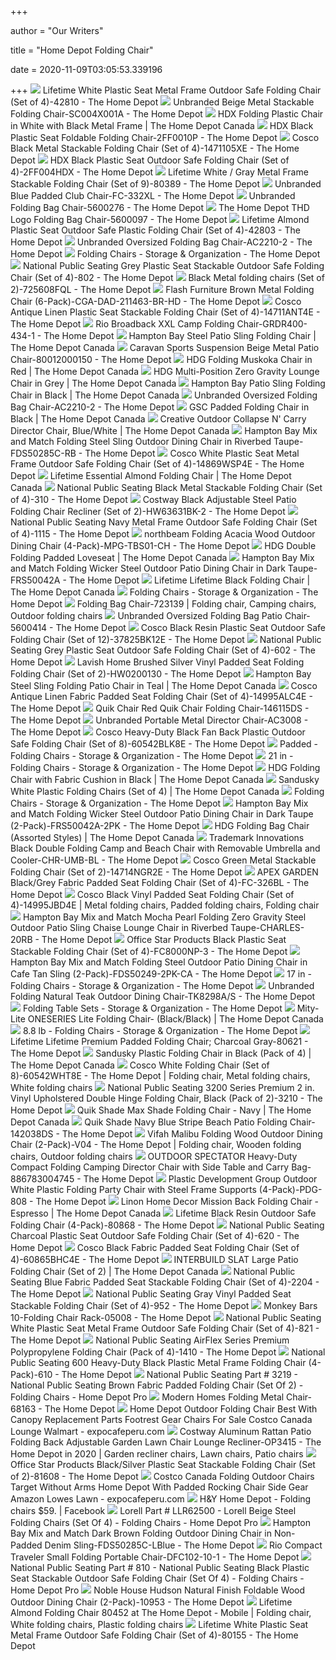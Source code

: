 +++
        
author = "Our Writers"
        
title = "Home Depot Folding Chair"
        
date = 2020-11-09T03:05:53.339196
        
+++
[ ![](https://images.homedepot-static.com/productImages/665ddcfe-2897-45cb-882f-69a0fdca8d1e/svn/white-lifetime-folding-chairs-42810-64_600.jpg)](https://images.homedepot-static.com/productImages/665ddcfe-2897-45cb-882f-69a0fdca8d1e/svn/white-lifetime-folding-chairs-42810-64_600.jpg) Lifetime White Plastic Seat Metal Frame Outdoor Safe Folding Chair (Set of  4)-42810 - The Home Depot
[ ![](https://images.homedepot-static.com/productImages/e7870b4a-02d0-456e-b673-df6d310fe11e/svn/beige-folding-chairs-sc004x001a-64_600.jpg)](https://images.homedepot-static.com/productImages/e7870b4a-02d0-456e-b673-df6d310fe11e/svn/beige-folding-chairs-sc004x001a-64_600.jpg) Unbranded Beige Metal Stackable Folding Chair-SC004X001A - The Home Depot
[ ![](https://homedepot.scene7.com/is/image/homedepotcanada/p_1000822774.jpg?wid=1000&hei=1000&op_sharpen=1)](https://homedepot.scene7.com/is/image/homedepotcanada/p_1000822774.jpg?wid=1000&hei=1000&op_sharpen=1) HDX Folding Plastic Chair in White with Black Metal Frame | The Home Depot  Canada
[ ![](https://images.homedepot-static.com/productImages/758a30d1-5ab6-4c57-b244-8a6dca9173e0/svn/black-hdx-folding-chairs-2ff0010p-64_1000.jpg)](https://images.homedepot-static.com/productImages/758a30d1-5ab6-4c57-b244-8a6dca9173e0/svn/black-hdx-folding-chairs-2ff0010p-64_1000.jpg) HDX Black Plastic Seat Foldable Folding Chair-2FF0010P - The Home Depot
[ ![](https://images.homedepot-static.com/productImages/f6ccedfa-7680-4ed4-a195-a0a16148cd5c/svn/black-cosco-folding-chairs-1471105xe-64_1000.jpg)](https://images.homedepot-static.com/productImages/f6ccedfa-7680-4ed4-a195-a0a16148cd5c/svn/black-cosco-folding-chairs-1471105xe-64_1000.jpg) Cosco Black Metal Stackable Folding Chair (Set of 4)-1471105XE - The Home  Depot
[ ![](https://images.homedepot-static.com/productImages/5e095f5c-f032-4b00-b68c-8b31a849f43a/svn/black-hdx-folding-chairs-2ff004hdx-64_1000.jpg)](https://images.homedepot-static.com/productImages/5e095f5c-f032-4b00-b68c-8b31a849f43a/svn/black-hdx-folding-chairs-2ff004hdx-64_1000.jpg) HDX Black Plastic Seat Outdoor Safe Folding Chair (Set of 4)-2FF004HDX -  The Home Depot
[ ![](https://images.homedepot-static.com/productImages/8dbe486c-ae13-408a-b37b-c445171934b9/svn/white-gray-lifetime-folding-chairs-80389-44_600.jpg)](https://images.homedepot-static.com/productImages/8dbe486c-ae13-408a-b37b-c445171934b9/svn/white-gray-lifetime-folding-chairs-80389-44_600.jpg) Lifetime White / Gray Metal Frame Stackable Folding Chair (Set of 9)-80389  - The Home Depot
[ ![](https://images.homedepot-static.com/productImages/8bd69dae-a3c2-4638-857b-4c23d416a2d0/svn/blue-folding-chairs-fc-332xl-64_1000.jpg)](https://images.homedepot-static.com/productImages/8bd69dae-a3c2-4638-857b-4c23d416a2d0/svn/blue-folding-chairs-fc-332xl-64_1000.jpg) Unbranded Blue Padded Club Chair-FC-332XL - The Home Depot
[ ![](https://images.homedepot-static.com/productImages/b28be536-de7b-476d-9234-2f6ae140374d/svn/red-camping-chairs-5600276-64_1000.jpg)](https://images.homedepot-static.com/productImages/b28be536-de7b-476d-9234-2f6ae140374d/svn/red-camping-chairs-5600276-64_1000.jpg) Unbranded Folding Bag Chair-5600276 - The Home Depot
[ ![](https://images.homedepot-static.com/productImages/2debb482-d656-4231-a442-6cfcb9f87ecc/svn/the-home-depot-camping-chairs-5600097-64_600.jpg)](https://images.homedepot-static.com/productImages/2debb482-d656-4231-a442-6cfcb9f87ecc/svn/the-home-depot-camping-chairs-5600097-64_600.jpg) The Home Depot THD Logo Folding Bag Chair-5600097 - The Home Depot
[ ![](https://images.homedepot-static.com/productImages/cc83abe0-91e9-4960-94cd-9b554c7fd386/svn/almond-lifetime-folding-chairs-42803-64_1000.jpg)](https://images.homedepot-static.com/productImages/cc83abe0-91e9-4960-94cd-9b554c7fd386/svn/almond-lifetime-folding-chairs-42803-64_1000.jpg) Lifetime Almond Plastic Seat Outdoor Safe Plastic Folding Chair (Set of  4)-42803 - The Home Depot
[ ![](https://images.homedepot-static.com/productImages/354931fa-8515-4f42-8c94-b9dd326a0948/svn/sliver-gery-camping-chairs-ac2210-2-64_1000.jpg)](https://images.homedepot-static.com/productImages/354931fa-8515-4f42-8c94-b9dd326a0948/svn/sliver-gery-camping-chairs-ac2210-2-64_1000.jpg) Unbranded Oversized Folding Bag Chair-AC2210-2 - The Home Depot
[ ![](https://contentgrid.homedepot-static.com/hdus/en_US/DTCCOMNEW/fetch/FetchRules/PLP_Banner_PartialGroup/D59s-FoldingFurniture-1493227-205054104.png)](https://contentgrid.homedepot-static.com/hdus/en_US/DTCCOMNEW/fetch/FetchRules/PLP_Banner_PartialGroup/D59s-FoldingFurniture-1493227-205054104.png) Folding Chairs - Storage & Organization - The Home Depot
[ ![](https://images.homedepot-static.com/productImages/04bceda4-d426-4f1d-9e96-cc02f67fafaa/svn/grey-national-public-seating-folding-chairs-802-64_600.jpg)](https://images.homedepot-static.com/productImages/04bceda4-d426-4f1d-9e96-cc02f67fafaa/svn/grey-national-public-seating-folding-chairs-802-64_600.jpg) National Public Seating Grey Plastic Seat Stackable Outdoor Safe Folding  Chair (Set of 4)-802 - The Home Depot
[ ![](https://images.homedepot-static.com/productImages/8b637ef1-351e-429b-a743-5c1416fc3362/svn/black-folding-chairs-725608fql-64_1000.jpg)](https://images.homedepot-static.com/productImages/8b637ef1-351e-429b-a743-5c1416fc3362/svn/black-folding-chairs-725608fql-64_1000.jpg) Black Metal folding chairs (Set of 2)-725608FQL - The Home Depot
[ ![](https://images.homedepot-static.com/productImages/e6deb67c-d901-46b8-ac7c-f73bb0b4c0ba/svn/brown-flash-furniture-folding-chairs-cga-dad-211463-br-hd-64_600.jpg)](https://images.homedepot-static.com/productImages/e6deb67c-d901-46b8-ac7c-f73bb0b4c0ba/svn/brown-flash-furniture-folding-chairs-cga-dad-211463-br-hd-64_600.jpg) Flash Furniture Brown Metal Folding Chair (6-Pack)-CGA-DAD-211463-BR-HD -  The Home Depot
[ ![](https://images.homedepot-static.com/productImages/5e21f420-23cd-48fe-bbc6-78800cbe3a78/svn/antique-linen-cosco-folding-chairs-14711ant4e-64_1000.jpg)](https://images.homedepot-static.com/productImages/5e21f420-23cd-48fe-bbc6-78800cbe3a78/svn/antique-linen-cosco-folding-chairs-14711ant4e-64_1000.jpg) Cosco Antique Linen Plastic Seat Stackable Folding Chair (Set of  4)-14711ANT4E - The Home Depot
[ ![](https://images.homedepot-static.com/productImages/51937a55-f9a4-40c6-85f5-3cf82d332cfa/svn/slate-putty-rio-camping-chairs-grdr400-434-1-64_1000.jpg)](https://images.homedepot-static.com/productImages/51937a55-f9a4-40c6-85f5-3cf82d332cfa/svn/slate-putty-rio-camping-chairs-grdr400-434-1-64_1000.jpg) Rio Broadback XXL Camp Folding Chair-GRDR400-434-1 - The Home Depot
[ ![](https://homedepot.scene7.com/is/image/homedepotcanada/p_1001025583.jpg?wid=1000&hei=1000&op_sharpen=1)](https://homedepot.scene7.com/is/image/homedepotcanada/p_1001025583.jpg?wid=1000&hei=1000&op_sharpen=1) Hampton Bay Steel Patio Sling Folding Chair | The Home Depot Canada
[ ![](https://images.homedepot-static.com/productImages/72d08585-4127-42f3-9971-b1a808d5cc33/svn/caravan-sports-outdoor-lounge-chairs-80012000150-64_600.jpg)](https://images.homedepot-static.com/productImages/72d08585-4127-42f3-9971-b1a808d5cc33/svn/caravan-sports-outdoor-lounge-chairs-80012000150-64_600.jpg) Caravan Sports Suspension Beige Metal Patio Chair-80012000150 - The Home  Depot
[ ![](https://homedepot.scene7.com/is/image/homedepotcanada/p_1001034412.jpg?wid=1000&hei=1000&op_sharpen=1)](https://homedepot.scene7.com/is/image/homedepotcanada/p_1001034412.jpg?wid=1000&hei=1000&op_sharpen=1) HDG Folding Muskoka Chair in Red | The Home Depot Canada
[ ![](https://homedepot.scene7.com/is/image/homedepotcanada/p_1001075723.jpg?wid=1000&hei=1000&op_sharpen=1)](https://homedepot.scene7.com/is/image/homedepotcanada/p_1001075723.jpg?wid=1000&hei=1000&op_sharpen=1) HDG Multi-Position Zero Gravity Lounge Chair in Grey | The Home Depot Canada
[ ![](https://homedepot.scene7.com/is/image/homedepotcanada/p_1001025292.jpg?wid=1000&hei=1000&op_sharpen=1)](https://homedepot.scene7.com/is/image/homedepotcanada/p_1001025292.jpg?wid=1000&hei=1000&op_sharpen=1) Hampton Bay Patio Sling Folding Chair in Black | The Home Depot Canada
[ ![](https://images.homedepot-static.com/productImages/c4a3eb3b-d022-43e7-8805-6382d7f0f4b5/svn/sliver-gery-camping-chairs-ac2210-2-e1_600.jpg)](https://images.homedepot-static.com/productImages/c4a3eb3b-d022-43e7-8805-6382d7f0f4b5/svn/sliver-gery-camping-chairs-ac2210-2-e1_600.jpg) Unbranded Oversized Folding Bag Chair-AC2210-2 - The Home Depot
[ ![](https://homedepot.scene7.com/is/image/homedepotcanada/p_1000678374.jpg?wid=1000&hei=1000&op_sharpen=1)](https://homedepot.scene7.com/is/image/homedepotcanada/p_1000678374.jpg?wid=1000&hei=1000&op_sharpen=1) GSC Padded Folding Chair in Black | The Home Depot Canada
[ ![](https://homedepot.scene7.com/is/image/homedepotcanada/p_1001517827.jpg?wid=1000&hei=1000&op_sharpen=1)](https://homedepot.scene7.com/is/image/homedepotcanada/p_1001517827.jpg?wid=1000&hei=1000&op_sharpen=1) Creative Outdoor Collapse N' Carry Director Chair, Blue/White | The Home  Depot Canada
[ ![](https://images.homedepot-static.com/productImages/7d93037e-5054-4ee0-81a3-dd8f7710a9de/svn/hampton-bay-outdoor-dining-chairs-fds50285c-rb-64_600.jpg)](https://images.homedepot-static.com/productImages/7d93037e-5054-4ee0-81a3-dd8f7710a9de/svn/hampton-bay-outdoor-dining-chairs-fds50285c-rb-64_600.jpg) Hampton Bay Mix and Match Folding Steel Sling Outdoor Dining Chair in  Riverbed Taupe-FDS50285C-RB - The Home Depot
[ ![](https://images.homedepot-static.com/productImages/714f6c6e-bb83-4cef-879e-d16f1088362a/svn/white-speckle-cosco-folding-chairs-14869wsp4e-64_1000.jpg)](https://images.homedepot-static.com/productImages/714f6c6e-bb83-4cef-879e-d16f1088362a/svn/white-speckle-cosco-folding-chairs-14869wsp4e-64_1000.jpg) Cosco White Plastic Seat Metal Frame Outdoor Safe Folding Chair (Set of  4)-14869WSP4E - The Home Depot
[ ![](https://homedepot.scene7.com/is/image/homedepotcanada/p_1001102899.jpg?wid=1000&hei=1000&op_sharpen=1)](https://homedepot.scene7.com/is/image/homedepotcanada/p_1001102899.jpg?wid=1000&hei=1000&op_sharpen=1) Lifetime Essential Almond Folding Chair | The Home Depot Canada
[ ![](https://images.homedepot-static.com/productImages/a8b052d6-6290-455c-99bf-f1c54a8ffe8d/svn/black-national-public-seating-folding-chairs-310-64_600.jpg)](https://images.homedepot-static.com/productImages/a8b052d6-6290-455c-99bf-f1c54a8ffe8d/svn/black-national-public-seating-folding-chairs-310-64_600.jpg) National Public Seating Black Metal Stackable Folding Chair (Set of 4)-310  - The Home Depot
[ ![](https://images.homedepot-static.com/productImages/c2242342-fc8c-46c7-a760-60df53631546/svn/costway-outdoor-lounge-chairs-hw63631bk-2-64_600.jpg)](https://images.homedepot-static.com/productImages/c2242342-fc8c-46c7-a760-60df53631546/svn/costway-outdoor-lounge-chairs-hw63631bk-2-64_600.jpg) Costway Black Adjustable Steel Patio Folding Chair Recliner (Set of  2)-HW63631BK-2 - The Home Depot
[ ![](https://images.homedepot-static.com/productImages/9c90a0a2-86b3-4d27-b33a-4aaa087e8132/svn/navy-national-public-seating-folding-chairs-1115-64_600.jpg)](https://images.homedepot-static.com/productImages/9c90a0a2-86b3-4d27-b33a-4aaa087e8132/svn/navy-national-public-seating-folding-chairs-1115-64_600.jpg) National Public Seating Navy Metal Frame Outdoor Safe Folding Chair (Set of  4)-1115 - The Home Depot
[ ![](https://images.homedepot-static.com/productImages/889ead10-9fb8-4492-a5c8-c36eb7908d0c/svn/outdoor-dining-chairs-mpg-tbs01-ch-64_600.jpg)](https://images.homedepot-static.com/productImages/889ead10-9fb8-4492-a5c8-c36eb7908d0c/svn/outdoor-dining-chairs-mpg-tbs01-ch-64_600.jpg) northbeam Folding Acacia Wood Outdoor Dining Chair (4-Pack)-MPG-TBS01-CH -  The Home Depot
[ ![](https://homedepot.scene7.com/is/image/homedepotcanada/p_1001235935.jpg?wid=1000&hei=1000&op_sharpen=1)](https://homedepot.scene7.com/is/image/homedepotcanada/p_1001235935.jpg?wid=1000&hei=1000&op_sharpen=1) HDG Double Folding Padded Loveseat | The Home Depot Canada
[ ![](https://images.homedepot-static.com/productImages/90534d0a-1a12-4089-8c78-1698d00dc220/svn/hampton-bay-outdoor-dining-chairs-frs50042a-64_600.jpg)](https://images.homedepot-static.com/productImages/90534d0a-1a12-4089-8c78-1698d00dc220/svn/hampton-bay-outdoor-dining-chairs-frs50042a-64_600.jpg) Hampton Bay Mix and Match Folding Wicker Steel Outdoor Patio Dining Chair  in Dark Taupe-FRS50042A - The Home Depot
[ ![](https://homedepot.scene7.com/is/image/homedepotcanada/p_1001551712.jpg?wid=1000&hei=1000&op_sharpen=1)](https://homedepot.scene7.com/is/image/homedepotcanada/p_1001551712.jpg?wid=1000&hei=1000&op_sharpen=1) Lifetime Lifetime Black Folding Chair | The Home Depot Canada
[ ![](https://contentgrid.homedepot-static.com/hdus/en_US/DTCCOMNEW/fetch/FetchRules/PLP_Banner_PartialGroup/D59s-FoldingFurniture-1493227-303935944.png)](https://contentgrid.homedepot-static.com/hdus/en_US/DTCCOMNEW/fetch/FetchRules/PLP_Banner_PartialGroup/D59s-FoldingFurniture-1493227-303935944.png) Folding Chairs - Storage & Organization - The Home Depot
[ ![](https://i.pinimg.com/originals/82/e1/e7/82e1e73e6340a77cc1164912d1151d5a.jpg)](https://i.pinimg.com/originals/82/e1/e7/82e1e73e6340a77cc1164912d1151d5a.jpg) Folding Bag Chair-723139 | Folding chair, Camping chairs, Outdoor folding  chairs
[ ![](https://images.homedepot-static.com/productImages/c449e2e9-f16f-4d87-aaf8-b28b29368bfc/svn/camping-chairs-5600414-64_1000.jpg)](https://images.homedepot-static.com/productImages/c449e2e9-f16f-4d87-aaf8-b28b29368bfc/svn/camping-chairs-5600414-64_1000.jpg) Unbranded Oversized Folding Bag Patio Chair-5600414 - The Home Depot
[ ![](https://images.homedepot-static.com/productImages/4655cda6-6b4b-48fe-bd59-906d6aafcb82/svn/black-resin-cosco-folding-chairs-37825bk12e-64_1000.jpg)](https://images.homedepot-static.com/productImages/4655cda6-6b4b-48fe-bd59-906d6aafcb82/svn/black-resin-cosco-folding-chairs-37825bk12e-64_1000.jpg) Cosco Black Resin Plastic Seat Outdoor Safe Folding Chair (Set of  12)-37825BK12E - The Home Depot
[ ![](https://images.homedepot-static.com/productImages/6e46717d-0076-4f58-90af-919dd9c8e883/svn/grey-national-public-seating-folding-chairs-602-64_600.jpg)](https://images.homedepot-static.com/productImages/6e46717d-0076-4f58-90af-919dd9c8e883/svn/grey-national-public-seating-folding-chairs-602-64_600.jpg) National Public Seating Grey Plastic Seat Outdoor Safe Folding Chair (Set  of 4)-602 - The Home Depot
[ ![](https://images.homedepot-static.com/productImages/562359d2-9e9a-4b7c-946d-6c6790d421e7/svn/brushed-silver-lavish-home-folding-chairs-hw0200130-64_600.jpg)](https://images.homedepot-static.com/productImages/562359d2-9e9a-4b7c-946d-6c6790d421e7/svn/brushed-silver-lavish-home-folding-chairs-hw0200130-64_600.jpg) Lavish Home Brushed Silver Vinyl Padded Seat Folding Folding Chair (Set of  2)-HW0200130 - The Home Depot
[ ![](https://homedepot.scene7.com/is/image/homedepotcanada/p_1001406338.jpg?wid=1000&hei=1000&op_sharpen=1)](https://homedepot.scene7.com/is/image/homedepotcanada/p_1001406338.jpg?wid=1000&hei=1000&op_sharpen=1) Hampton Bay Steel Sling Folding Patio Chair in Teal | The Home Depot Canada
[ ![](https://images.homedepot-static.com/productImages/07c114c5-eae6-47e4-b90b-19933f2dc236/svn/antique-linen-cosco-folding-chairs-14995alc4e-64_600.jpg)](https://images.homedepot-static.com/productImages/07c114c5-eae6-47e4-b90b-19933f2dc236/svn/antique-linen-cosco-folding-chairs-14995alc4e-64_600.jpg) Cosco Antique Linen Fabric Padded Seat Folding Chair (Set of 4)-14995ALC4E  - The Home Depot
[ ![](https://images.homedepot-static.com/productImages/df17a05a-68cb-49c1-9cd9-06dfbe1de23d/svn/red-white-and-blue-quik-chair-camping-chairs-146115ds-64_600.jpg)](https://images.homedepot-static.com/productImages/df17a05a-68cb-49c1-9cd9-06dfbe1de23d/svn/red-white-and-blue-quik-chair-camping-chairs-146115ds-64_600.jpg) Quik Chair Red Quik Chair Folding Chair-146115DS - The Home Depot
[ ![](https://images.homedepot-static.com/productImages/2c08aeba-6817-421a-a6e3-68b4d50db62d/svn/light-grey-camping-chairs-ac3008-64_1000.jpg)](https://images.homedepot-static.com/productImages/2c08aeba-6817-421a-a6e3-68b4d50db62d/svn/light-grey-camping-chairs-ac3008-64_1000.jpg) Unbranded Portable Metal Director Chair-AC3008 - The Home Depot
[ ![](https://images.homedepot-static.com/productImages/0aca65b3-097f-45b2-9425-c056ad3cd2a6/svn/black-cosco-folding-chairs-60542blk8e-c3_600.jpg)](https://images.homedepot-static.com/productImages/0aca65b3-097f-45b2-9425-c056ad3cd2a6/svn/black-cosco-folding-chairs-60542blk8e-c3_600.jpg) Cosco Heavy-Duty Black Fan Back Plastic Outdoor Safe Folding Chair (Set of  8)-60542BLK8E - The Home Depot
[ ![](https://images.homedepot-static.com/productImages/c4f522e2-ef9b-4c9d-b481-9a0d084b3dad/svn/black-national-public-seating-folding-chairs-1210-64_1000.jpg)](https://images.homedepot-static.com/productImages/c4f522e2-ef9b-4c9d-b481-9a0d084b3dad/svn/black-national-public-seating-folding-chairs-1210-64_1000.jpg) Padded - Folding Chairs - Storage & Organization - The Home Depot
[ ![](https://images.homedepot-static.com/productImages/bb255556-2b96-4360-a336-280c8032e504/svn/white-carnegy-avenue-folding-chairs-cga-rut-2248-wh-hd-64_400_compressed.jpg)](https://images.homedepot-static.com/productImages/bb255556-2b96-4360-a336-280c8032e504/svn/white-carnegy-avenue-folding-chairs-cga-rut-2248-wh-hd-64_400_compressed.jpg) 21 in - Folding Chairs - Storage & Organization - The Home Depot
[ ![](https://homedepot.scene7.com/is/image/homedepotcanada/p_1000847589.jpg?wid=1000&hei=1000&op_sharpen=1)](https://homedepot.scene7.com/is/image/homedepotcanada/p_1000847589.jpg?wid=1000&hei=1000&op_sharpen=1) HDG Folding Chair with Fabric Cushion in Black | The Home Depot Canada
[ ![](https://homedepot.scene7.com/is/image/homedepotcanada/p_1001389259.jpg?wid=1000&hei=1000&op_sharpen=1)](https://homedepot.scene7.com/is/image/homedepotcanada/p_1001389259.jpg?wid=1000&hei=1000&op_sharpen=1) Sandusky White Plastic Folding Chairs (Set of 4) | The Home Depot Canada
[ ![](https://contentgrid.homedepot-static.com/hdus/en_US/DTCCOMNEW/fetch/FetchRules/PLP_Banner_PartialGroup/D59s-FoldingFurniture-1493227-308143370.png)](https://contentgrid.homedepot-static.com/hdus/en_US/DTCCOMNEW/fetch/FetchRules/PLP_Banner_PartialGroup/D59s-FoldingFurniture-1493227-308143370.png) Folding Chairs - Storage & Organization - The Home Depot
[ ![](https://images.homedepot-static.com/productImages/d263c7f8-a1f6-44d3-9c0c-8ac4b95cacdd/svn/hampton-bay-outdoor-dining-chairs-frs50042a-2pk-64_600.jpg)](https://images.homedepot-static.com/productImages/d263c7f8-a1f6-44d3-9c0c-8ac4b95cacdd/svn/hampton-bay-outdoor-dining-chairs-frs50042a-2pk-64_600.jpg) Hampton Bay Mix and Match Folding Wicker Steel Outdoor Patio Dining Chair  in Dark Taupe (2-Pack)-FRS50042A-2PK - The Home Depot
[ ![](https://homedepot.scene7.com/is/image/homedepotcanada/p_1001075639.jpg?wid=1000&hei=1000&op_sharpen=1)](https://homedepot.scene7.com/is/image/homedepotcanada/p_1001075639.jpg?wid=1000&hei=1000&op_sharpen=1) HDG Folding Bag Chair (Assorted Styles) | The Home Depot Canada
[ ![](https://images.homedepot-static.com/productImages/52dc608f-23c6-4870-96b1-e683721d6fa9/svn/black-trademark-innovations-camping-chairs-chr-umb-bl-64_600.jpg)](https://images.homedepot-static.com/productImages/52dc608f-23c6-4870-96b1-e683721d6fa9/svn/black-trademark-innovations-camping-chairs-chr-umb-bl-64_600.jpg) Trademark Innovations Black Double Folding Camp and Beach Chair with  Removable Umbrella and Cooler-CHR-UMB-BL - The Home Depot
[ ![](https://images.homedepot-static.com/productImages/0b97b720-9f5d-433f-bd64-2a08cc565c05/svn/green-cosco-folding-chairs-14714ngr2e-64_600.jpg)](https://images.homedepot-static.com/productImages/0b97b720-9f5d-433f-bd64-2a08cc565c05/svn/green-cosco-folding-chairs-14714ngr2e-64_600.jpg) Cosco Green Metal Stackable Folding Chair (Set of 2)-14714NGR2E - The Home  Depot
[ ![](https://images.homedepot-static.com/productImages/11dc6722-b4d1-47a0-9965-6ceb7a8cc6c6/svn/black-and-grey-apex-garden-folding-chairs-fc-326bl-64_600.jpg)](https://images.homedepot-static.com/productImages/11dc6722-b4d1-47a0-9965-6ceb7a8cc6c6/svn/black-and-grey-apex-garden-folding-chairs-fc-326bl-64_600.jpg) APEX GARDEN Black/Grey Fabric Padded Seat Folding Chair (Set of 4)-FC-326BL  - The Home Depot
[ ![](https://i.pinimg.com/originals/46/20/8e/46208e65ae48dc580c15de1d2c95ce30.jpg)](https://i.pinimg.com/originals/46/20/8e/46208e65ae48dc580c15de1d2c95ce30.jpg) Cosco Black Vinyl Padded Seat Folding Chair (Set of 4)-14995JBD4E | Metal folding  chairs, Padded folding chairs, Folding chair
[ ![](https://images.homedepot-static.com/productImages/a98aa0d2-c3d4-4ed9-93ab-b52d65cfb811/svn/hampton-bay-outdoor-lounge-chairs-charles-20rb-64_600.jpg)](https://images.homedepot-static.com/productImages/a98aa0d2-c3d4-4ed9-93ab-b52d65cfb811/svn/hampton-bay-outdoor-lounge-chairs-charles-20rb-64_600.jpg) Hampton Bay Mix and Match Mocha Pearl Folding Zero Gravity Steel Outdoor  Patio Sling Chaise Lounge Chair in Riverbed Taupe-CHARLES-20RB - The Home  Depot
[ ![](https://images.homedepot-static.com/productImages/7d3e4df7-55e0-45c2-b5a8-5320e04bf2a7/svn/black-office-star-products-folding-chairs-fc8000np-3-e1_600.jpg)](https://images.homedepot-static.com/productImages/7d3e4df7-55e0-45c2-b5a8-5320e04bf2a7/svn/black-office-star-products-folding-chairs-fc8000np-3-e1_600.jpg) Office Star Products Black Plastic Seat Stackable Folding Chair (Set of  4)-FC8000NP-3 - The Home Depot
[ ![](https://images.homedepot-static.com/productImages/8aeebc9f-5000-490d-8f5a-d84436399b47/svn/hampton-bay-outdoor-dining-chairs-fds50249-2pk-ca-64_600.jpg)](https://images.homedepot-static.com/productImages/8aeebc9f-5000-490d-8f5a-d84436399b47/svn/hampton-bay-outdoor-dining-chairs-fds50249-2pk-ca-64_600.jpg) Hampton Bay Mix and Match Folding Steel Outdoor Patio Dining Chair in Cafe  Tan Sling (2-Pack)-FDS50249-2PK-CA - The Home Depot
[ ![](https://images.homedepot-static.com/productImages/6dbd865b-1604-4493-988c-88866ab7b694/svn/black-cosco-folding-chairs-60542blk8e-64_1000.jpg)](https://images.homedepot-static.com/productImages/6dbd865b-1604-4493-988c-88866ab7b694/svn/black-cosco-folding-chairs-60542blk8e-64_1000.jpg) 17 in - Folding Chairs - Storage & Organization - The Home Depot
[ ![](https://images.homedepot-static.com/productImages/8c1f5537-a96a-44f4-b8e8-f0a70aae881d/svn/outdoor-lounge-chairs-tk8298a-s-64_600.jpg)](https://images.homedepot-static.com/productImages/8c1f5537-a96a-44f4-b8e8-f0a70aae881d/svn/outdoor-lounge-chairs-tk8298a-s-64_600.jpg) Unbranded Folding Natural Teak Outdoor Dining Chair-TK8298A/S - The Home  Depot
[ ![](https://images.homedepot-static.com/productImages/23c9b9bb-39a8-402c-8bf4-ffdc6743eb36/svn/brown-folding-table-sets-cga-flf-202486-br-hd-64_1000.jpg)](https://images.homedepot-static.com/productImages/23c9b9bb-39a8-402c-8bf4-ffdc6743eb36/svn/brown-folding-table-sets-cga-flf-202486-br-hd-64_1000.jpg) Folding Table Sets - Storage & Organization - The Home Depot
[ ![](https://homedepot.scene7.com/is/image/homedepotcanada/p_1000807616.jpg?wid=1000&hei=1000&op_sharpen=1)](https://homedepot.scene7.com/is/image/homedepotcanada/p_1000807616.jpg?wid=1000&hei=1000&op_sharpen=1) Mity-Lite ONESERIES Lite Folding Chair- (Black/Black) | The Home Depot  Canada
[ ![](https://images.homedepot-static.com/productImages/20b87812-8c67-450e-ae8d-0d50eb3ac637/svn/white-cosco-folding-chairs-39234wht4e-64_400_compressed.jpg)](https://images.homedepot-static.com/productImages/20b87812-8c67-450e-ae8d-0d50eb3ac637/svn/white-cosco-folding-chairs-39234wht4e-64_400_compressed.jpg) 8.8 lb - Folding Chairs - Storage & Organization - The Home Depot
[ ![](https://images.homedepot-static.com/productImages/77a7e23a-0dc1-4583-a631-a4023235416f/svn/charcoal-gray-lifetime-folding-chairs-80621-64_600.jpg)](https://images.homedepot-static.com/productImages/77a7e23a-0dc1-4583-a631-a4023235416f/svn/charcoal-gray-lifetime-folding-chairs-80621-64_600.jpg) Lifetime Lifetime Premium Padded Folding Chair; Charcoal Gray-80621 - The Home  Depot
[ ![](https://homedepot.scene7.com/is/image/homedepotcanada/p_1001389261.jpg?wid=1000&hei=1000&op_sharpen=1)](https://homedepot.scene7.com/is/image/homedepotcanada/p_1001389261.jpg?wid=1000&hei=1000&op_sharpen=1) Sandusky Plastic Folding Chair in Black (Pack of 4) | The Home Depot Canada
[ ![](https://i.pinimg.com/originals/39/88/b4/3988b48feb7e45cec5c4454c1eb01ad0.jpg)](https://i.pinimg.com/originals/39/88/b4/3988b48feb7e45cec5c4454c1eb01ad0.jpg) Cosco White Folding Chair (Set of 8)-60542WHT8E - The Home Depot | Folding  chair, Metal folding chairs, White folding chairs
[ ![](https://images.homedepot-static.com/productImages/120e632e-6c2c-4049-83dc-90762566c1a0/svn/black-national-public-seating-folding-chairs-3210-64_600.jpg)](https://images.homedepot-static.com/productImages/120e632e-6c2c-4049-83dc-90762566c1a0/svn/black-national-public-seating-folding-chairs-3210-64_600.jpg) National Public Seating 3200 Series Premium 2 in. Vinyl Upholstered Double  Hinge Folding Chair, Black (Pack of 2)-3210 - The Home Depot
[ ![](https://homedepot.scene7.com/is/image/homedepotcanada/p_1001331455.jpg?wid=1000&hei=1000&op_sharpen=1)](https://homedepot.scene7.com/is/image/homedepotcanada/p_1001331455.jpg?wid=1000&hei=1000&op_sharpen=1) Quik Shade Max Shade Folding Chair - Navy | The Home Depot Canada
[ ![](https://images.homedepot-static.com/productImages/79899fa1-e4a2-496a-9463-21040f2a1ca3/svn/navy-blue-quik-shade-beach-chairs-142038ds-64_600.jpg)](https://images.homedepot-static.com/productImages/79899fa1-e4a2-496a-9463-21040f2a1ca3/svn/navy-blue-quik-shade-beach-chairs-142038ds-64_600.jpg) Quik Shade Navy Blue Stripe Beach Patio Folding Chair-142038DS - The Home  Depot
[ ![](https://i.pinimg.com/originals/a0/74/9e/a0749e10aeb3c0ad734d5d09747636ae.jpg)](https://i.pinimg.com/originals/a0/74/9e/a0749e10aeb3c0ad734d5d09747636ae.jpg) Vifah Malibu Folding Wood Outdoor Dining Chair (2-Pack)-V04 - The Home Depot  | Folding chair, Wooden folding chairs, Outdoor folding chairs
[ ![](https://images.homedepot-static.com/productImages/fa3fb1f3-d794-4006-85eb-9d7e5f91ced1/svn/red-outdoor-spectator-camping-chairs-886783004745-c3_600.jpg)](https://images.homedepot-static.com/productImages/fa3fb1f3-d794-4006-85eb-9d7e5f91ced1/svn/red-outdoor-spectator-camping-chairs-886783004745-c3_600.jpg) OUTDOOR SPECTATOR Heavy-Duty Compact Folding Camping Director Chair with  Side Table and Carry Bag-886783004745 - The Home Depot
[ ![](https://images.homedepot-static.com/productImages/9bf082b9-ff1b-4d36-9ed6-57e52eb234f0/svn/white-plastic-development-group-folding-chairs-pdg-808-c3_600.jpg)](https://images.homedepot-static.com/productImages/9bf082b9-ff1b-4d36-9ed6-57e52eb234f0/svn/white-plastic-development-group-folding-chairs-pdg-808-c3_600.jpg) Plastic Development Group Outdoor White Plastic Folding Party Chair with  Steel Frame Supports (4-Pack)-PDG-808 - The Home Depot
[ ![](https://homedepot.scene7.com/is/image/homedepotcanada/p_1001044558.jpg?wid=1000&hei=1000&op_sharpen=1)](https://homedepot.scene7.com/is/image/homedepotcanada/p_1001044558.jpg?wid=1000&hei=1000&op_sharpen=1) Linon Home Decor Mission Back Folding Chair - Espresso | The Home Depot  Canada
[ ![](https://images.homedepot-static.com/productImages/cecd02b0-c449-415e-b63b-492f21ef8647/svn/black-lifetime-folding-chairs-80868-64_600.jpg)](https://images.homedepot-static.com/productImages/cecd02b0-c449-415e-b63b-492f21ef8647/svn/black-lifetime-folding-chairs-80868-64_600.jpg) Lifetime Black Resin Outdoor Safe Folding Chair (4-Pack)-80868 - The Home  Depot
[ ![](https://images.homedepot-static.com/productImages/737edda6-75a2-47ce-a73d-dc5b11467315/svn/charcoal-national-public-seating-folding-chairs-620-64_600.jpg)](https://images.homedepot-static.com/productImages/737edda6-75a2-47ce-a73d-dc5b11467315/svn/charcoal-national-public-seating-folding-chairs-620-64_600.jpg) National Public Seating Charcoal Plastic Seat Outdoor Safe Folding Chair  (Set of 4)-620 - The Home Depot
[ ![](https://images.homedepot-static.com/productImages/732b90b9-d87a-49fd-a72d-590bef01b6ac/svn/black-cosco-folding-chairs-60865bhc4e-64_600.jpg)](https://images.homedepot-static.com/productImages/732b90b9-d87a-49fd-a72d-590bef01b6ac/svn/black-cosco-folding-chairs-60865bhc4e-64_600.jpg) Cosco Black Fabric Padded Seat Folding Chair (Set of 4)-60865BHC4E - The Home  Depot
[ ![](https://homedepot.scene7.com/is/image/homedepotcanada/p_1001052204.jpg?wid=1000&hei=1000&op_sharpen=1)](https://homedepot.scene7.com/is/image/homedepotcanada/p_1001052204.jpg?wid=1000&hei=1000&op_sharpen=1) INTERBUILD SLAT Large Patio Folding Chair (Set of 2) | The Home Depot Canada
[ ![](https://images.homedepot-static.com/productImages/6b6a5a0f-1ac5-4b3d-b94a-3cec6c1cfebe/svn/blue-national-public-seating-folding-chairs-2204-c3_600.jpg)](https://images.homedepot-static.com/productImages/6b6a5a0f-1ac5-4b3d-b94a-3cec6c1cfebe/svn/blue-national-public-seating-folding-chairs-2204-c3_600.jpg) National Public Seating Blue Fabric Padded Seat Stackable Folding Chair  (Set of 4)-2204 - The Home Depot
[ ![](https://images.homedepot-static.com/productImages/07ca38d3-0d32-49e8-a595-68330cc93c7e/svn/gray-vinyl-national-public-seating-folding-chairs-952-64_600.jpg)](https://images.homedepot-static.com/productImages/07ca38d3-0d32-49e8-a595-68330cc93c7e/svn/gray-vinyl-national-public-seating-folding-chairs-952-64_600.jpg) National Public Seating Gray Vinyl Padded Seat Stackable Folding Chair (Set  of 4)-952 - The Home Depot
[ ![](https://images.homedepot-static.com/productImages/8ef1e05b-e6eb-4ee6-bb74-f3d538a68e20/svn/gray-monkey-bars-garage-storage-hooks-05008-c3_600.jpg)](https://images.homedepot-static.com/productImages/8ef1e05b-e6eb-4ee6-bb74-f3d538a68e20/svn/gray-monkey-bars-garage-storage-hooks-05008-c3_600.jpg) Monkey Bars 10-Folding Chair Rack-05008 - The Home Depot
[ ![](https://images.homedepot-static.com/productImages/769b2af1-ca64-4f9e-be54-43d6e889c94d/svn/white-national-public-seating-folding-chairs-821-64_600.jpg)](https://images.homedepot-static.com/productImages/769b2af1-ca64-4f9e-be54-43d6e889c94d/svn/white-national-public-seating-folding-chairs-821-64_600.jpg) National Public Seating White Plastic Seat Metal Frame Outdoor Safe Folding  Chair (Set of 4)-821 - The Home Depot
[ ![](https://images.homedepot-static.com/productImages/c1cfd956-66e1-4a9e-b88d-16b6c16b6c9c/svn/black-national-public-seating-folding-chairs-1410-64_600.jpg)](https://images.homedepot-static.com/productImages/c1cfd956-66e1-4a9e-b88d-16b6c16b6c9c/svn/black-national-public-seating-folding-chairs-1410-64_600.jpg) National Public Seating AirFlex Series Premium Polypropylene Folding Chair  (Pack of 4)-1410 - The Home Depot
[ ![](https://images.homedepot-static.com/productImages/386726be-d0a0-4e6b-9a7d-64dc792888b6/svn/black-national-public-seating-folding-chairs-610-64_600.jpg)](https://images.homedepot-static.com/productImages/386726be-d0a0-4e6b-9a7d-64dc792888b6/svn/black-national-public-seating-folding-chairs-610-64_600.jpg) National Public Seating 600 Heavy-Duty Black Plastic Metal Frame Folding  Chair (4-Pack)-610 - The Home Depot
[ ![](https://content.interlinebrands.com/product/Image/Detail/10126/2487377_usn.jpg)](https://content.interlinebrands.com/product/Image/Detail/10126/2487377_usn.jpg) National Public Seating Part # 3219 - National Public Seating Brown Fabric  Padded Folding Chair (Set Of 2) - Folding Chairs - Home Depot Pro
[ ![](https://images.homedepot-static.com/productImages/f66ac42a-2363-42a4-9518-4bdf5a9cec17/svn/black-modern-homes-folding-chairs-68163-64_600.jpg)](https://images.homedepot-static.com/productImages/f66ac42a-2363-42a4-9518-4bdf5a9cec17/svn/black-modern-homes-folding-chairs-68163-64_600.jpg) Modern Homes Folding Metal Chair-68163 - The Home Depot
[ ![](https://www.expocafeperu.com/w/2020/02/home-depot-outdoor-folding-chair-best-outdoor-folding-chair-with-canopy-outdoor-folding-chair-replacement-parts-outdoor-folding-chair-with-footrest.jpg)](https://www.expocafeperu.com/w/2020/02/home-depot-outdoor-folding-chair-best-outdoor-folding-chair-with-canopy-outdoor-folding-chair-replacement-parts-outdoor-folding-chair-with-footrest.jpg) Home Depot Outdoor Folding Chair Best With Canopy Replacement Parts  Footrest Gear Chairs For Sale Costco Canada Lounge Walmart -  expocafeperu.com
[ ![](https://i.pinimg.com/originals/29/02/6b/29026bfadbb2ff8cbf76aad42977707c.jpg)](https://i.pinimg.com/originals/29/02/6b/29026bfadbb2ff8cbf76aad42977707c.jpg) Costway Aluminum Rattan Patio Folding Back Adjustable Garden Lawn Chair  Lounge Recliner-OP3415 - The Home Depot in 2020 | Garden recliner chairs,  Lawn chairs, Patio chairs
[ ![](https://images.homedepot-static.com/productImages/fc8549cc-d07d-40de-be5a-87ec6b9d1414/svn/black-silver-office-star-products-folding-chairs-81608-64_600.jpg)](https://images.homedepot-static.com/productImages/fc8549cc-d07d-40de-be5a-87ec6b9d1414/svn/black-silver-office-star-products-folding-chairs-81608-64_600.jpg) Office Star Products Black/Silver Plastic Seat Stackable Folding Chair (Set  of 2)-81608 - The Home Depot
[ ![](https://www.expocafeperu.com/w/2020/06/costco-canada-folding-outdoor-chairs-target-without-arms-home-depot-with-padded-rocking-chair-side.jpg)](https://www.expocafeperu.com/w/2020/06/costco-canada-folding-outdoor-chairs-target-without-arms-home-depot-with-padded-rocking-chair-side.jpg) Costco Canada Folding Outdoor Chairs Target Without Arms Home Depot With  Padded Rocking Chair Side Gear Amazon Lowes Lawn - expocafeperu.com
[ ![](https://lookaside.fbsbx.com/lookaside/crawler/media/?media_id=746295756153721)](https://lookaside.fbsbx.com/lookaside/crawler/media/?media_id=746295756153721) H&Y Home Depot - Folding chairs $59. | Facebook
[ ![](https://content.interlinebrands.com/product/Image/Detail/10125/3555449_usn.jpg)](https://content.interlinebrands.com/product/Image/Detail/10125/3555449_usn.jpg) Lorell Part # LLR62500 - Lorell Beige Steel Folding Chairs (Set Of 4) - Folding  Chairs - Home Depot Pro
[ ![](https://i.pinimg.com/originals/1b/c4/67/1bc467e6508752a712b0b93cf09e010d.jpg)](https://i.pinimg.com/originals/1b/c4/67/1bc467e6508752a712b0b93cf09e010d.jpg) Hampton Bay Mix and Match Dark Brown Folding Outdoor Dining Chair in  Non-Padded Denim Sling-FDS50285C-LBlue - The Home Depot
[ ![](https://images.homedepot-static.com/productImages/24776d62-0a7b-4467-9362-69a56c8893dd/svn/black-rio-camping-chairs-dfc102-10-1-64_600.jpg)](https://images.homedepot-static.com/productImages/24776d62-0a7b-4467-9362-69a56c8893dd/svn/black-rio-camping-chairs-dfc102-10-1-64_600.jpg) Rio Compact Traveler Small Folding Portable Chair-DFC102-10-1 - The Home  Depot
[ ![](https://content.interlinebrands.com/product/Image/Detail/10126/2487349_usn.jpg)](https://content.interlinebrands.com/product/Image/Detail/10126/2487349_usn.jpg) National Public Seating Part # 810 - National Public Seating Black Plastic  Seat Stackable Outdoor Safe Folding Chair (Set Of 4) - Folding Chairs - Home  Depot Pro
[ ![](https://images.homedepot-static.com/productImages/ae0feabf-ba34-4a0a-aa4b-b833e226211d/svn/noble-house-outdoor-dining-chairs-10953-64_600.jpg)](https://images.homedepot-static.com/productImages/ae0feabf-ba34-4a0a-aa4b-b833e226211d/svn/noble-house-outdoor-dining-chairs-10953-64_600.jpg) Noble House Hudson Natural Finish Foldable Wood Outdoor Dining Chair  (2-Pack)-10953 - The Home Depot
[ ![](https://i.pinimg.com/736x/7d/79/77/7d7977d4c707788e55c2e5393ee88419.jpg)](https://i.pinimg.com/736x/7d/79/77/7d7977d4c707788e55c2e5393ee88419.jpg) Lifetime Almond Folding Chair 80452 at The Home Depot - Mobile | Folding  chair, White folding chairs, Plastic folding chairs
[ ![](https://images.homedepot-static.com/productImages/55fd04c5-80c2-4270-8109-3843b4de1b26/svn/white-lifetime-folding-chairs-80155-64_600.jpg)](https://images.homedepot-static.com/productImages/55fd04c5-80c2-4270-8109-3843b4de1b26/svn/white-lifetime-folding-chairs-80155-64_600.jpg) Lifetime White Plastic Seat Metal Frame Outdoor Safe Folding Chair (Set of  4)-80155 - The Home Depot
